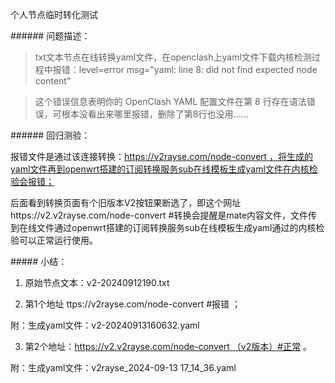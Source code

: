 个人节点临时转化测试

###### 问题描述：

> txt文本节点在线转换yaml文件，在openclash上yaml文件下载内核检测过程中报错：level=error msg="yaml: line 8: did not find expected node content"

> 这个错误信息表明你的 OpenClash YAML 配置文件在第 8 行存在语法错误，可根本没看出来哪里报错，删除了第8行也没用……

###### 回归测验：

报错文件是通过该连接转换：https://v2rayse.com/node-convert ，将生成的yaml文件再到openwrt搭建的订阅转换服务sub在线模板生成yaml文件在内核检验会报错；

后面看到转换页面有个旧版本V2按钮果断选了，即这个网址https://v2.v2rayse.com/node-convert #转换会提醒是mate内容文件，文件传到在线文件通过openwrt搭建的订阅转换服务sub在线模板生成yaml通过的内核检验可以正常运行使用。

##### 小结：

1. 原始节点文本：v2-20240912190.txt
  
2. 第1个地址 ttps://v2rayse.com/node-convert #报错 ；
  
  附：生成yaml文件：v2-20240913160632.yaml
  
3. 第2个地址：https://v2.v2rayse.com/node-convert （v2版本）#正常 。
  
  附：生成yaml文件：v2rayse_2024-09-13 17_14_36.yaml
